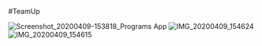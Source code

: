 #TeamUp

![Screenshot_20200409-153818_Programs App](https://user-images.githubusercontent.com/31806735/80389217-6c4c5500-88c8-11ea-93f0-8e4fce7f68b1.jpg)
![IMG_20200409_154624](https://user-images.githubusercontent.com/31806735/80389234-73736300-88c8-11ea-87a0-2955dbaede91.jpg)
![IMG_20200409_154615](https://user-images.githubusercontent.com/31806735/80389351-930a8b80-88c8-11ea-90d7-6f88d6dfacb7.jpg)
